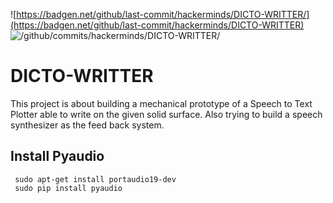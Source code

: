![https://badgen.net/github/last-commit/hackerminds/DICTO-WRITTER/](https://badgen.net/github/last-commit/hackerminds/DICTO-WRITTER)
![/github/commits/hackerminds/DICTO-WRITTER/](https://badgen.net/github/commits/hackerminds/DICTO-WRITTER/)

# DICTO-WRITTER
This project is about building a mechanical prototype of a Speech to Text Plotter able to write on the given solid surface. Also trying to build a speech synthesizer as the feed back system. 

## Install Pyaudio
```
 sudo apt-get install portaudio19-dev 
 sudo pip install pyaudio
 
```
